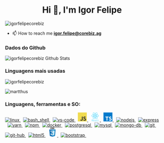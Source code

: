<h1 align="center">Hi 👋, I'm Igor Felipe</h1>

<p align="left"> <img src="https://komarev.com/ghpvc/?username=igorfelipecorebiz" alt="igorfelipecorebiz" /> </p>

- 📫 How to reach me **igor.felipe@corebiz.ag**

### Dados do Github
<img alt="igorfelipecorebiz Github Stats" src="https://github-readme-stats.vercel.app/api?username=igorfelipecorebiz&show_icons=true&hide_border=true&theme=dark" />

### Linguagens mais usadas
<img alt="igorfelipecorebiz" src="https://github-readme-stats.vercel.app/api/top-langs/?username=igorfelipecorebiz&layout=compact&theme=dark&title_color=268bd2" />

<p><img align="center" src="https://github-readme-streak-stats.herokuapp.com/?user=igorfelipecorebiz&theme=dark" alt="martthus" /></p>

<h3 align="left">Linguagens, ferramentas e SO:</h3>
<p align="left">
    <a href="https://linuxmint.com/" target="_blank"> <img
            src="https://www.vectorlogo.zone/logos/linux/linux-icon.svg"
            alt="linux" width="30" height="30" /> </a>&nbsp;
     <a href="https://linuxmint.com/" target="_blank"> <img
            src="https://www.vectorlogo.zone/logos/gnu_bash/gnu_bash-icon.svg"
            alt="bash_shell" width="30" height="30" /> </a>&nbsp;
    <a href="https://code.visualstudio.com/" target="_blank"> <img
            src="https://www.vectorlogo.zone/logos/visualstudio_code/visualstudio_code-icon.svg"
            alt="vs-code" width="30" height="30" /> </a>&nbsp;
    <a href="https://developer.mozilla.org/en-US/docs/Web/JavaScript" target="_blank"> <img
            src="https://raw.githubusercontent.com/devicons/devicon/master/icons/javascript/javascript-original.svg"
            alt="javascript" width="30" height="30" /> </a> &nbsp;
    <a href="https://reactjs.org/" target="_blank"> <img
            src="https://raw.githubusercontent.com/devicons/devicon/master/icons/react/react-original-wordmark.svg"
            alt="react" width="30" height="30" /> </a> &nbsp;
    <a href="https://www.typescriptlang.org/" target="_blank"> <img
        src="https://raw.githubusercontent.com/devicons/devicon/master/icons/typescript/typescript-original.svg"
        alt="typescript" width="30" height="30" /> </a> &nbsp;
    <a href="https://nodejs.org" target="_blank"> <img
            src="https://www.vectorlogo.zone/logos/nodejs/nodejs-icon.svg"
            alt="nodejs" width="30" height="30" /> </a> &nbsp;
    <a href="https://expressjs.com" target="_blank"> <img
            src="https://www.vectorlogo.zone/logos/expressjs/expressjs-ar21.svg"
            alt="express" width="30" height="30" /> </a> &nbsp;
    <a href="https://yarnpkg.com/" target="_blank"> <img
        src="https://www.vectorlogo.zone/logos/yarnpkg/yarnpkg-icon.svg"
        alt="yarn" width="30" height="30" /> </a> &nbsp;
       <a href="https://www.npmjs.com/" target="_blank"> <img
        src="https://www.vectorlogo.zone/logos/npmjs/npmjs-icon.svg"
        alt="npm" width="30" height="30" /> </a> &nbsp;
    <a href="https://www.docker.com/" target="_blank"> <img
            src="https://www.vectorlogo.zone/logos/docker/docker-official.svg"
            alt="docker" width="30" height="30" /> </a> &nbsp;
    <a href="https://www.postgresql.org" target="_blank"> <img
            src="https://www.vectorlogo.zone/logos/postgresql/postgresql-icon.svg"
            alt="postgresql" width="30" height="30" /> </a> &nbsp;
     <a href="https://www.mysql.com/" target="_blank"> <img
            src="https://www.vectorlogo.zone/logos/mysql/mysql-icon.svg"
            alt="mysql" width="30" height="30" /> </a> &nbsp;
         <a href="https://www.mongodb.com/" target="_blank"> <img
            src="https://www.vectorlogo.zone/logos/mongodb/mongodb-icon.svg"
            alt="mongo-db" width="30" height="30" /> </a> &nbsp;
    <a href="https://git-scm.com/" target="_blank"> <img
            src="https://www.vectorlogo.zone/logos/git-scm/git-scm-icon.svg"
            alt="git" width="30" height="30" /> </a>&nbsp;
    <a href="https://github.com/igorfelipecorebiz" target="_blank"> <img
            src="https://www.vectorlogo.zone/logos/github/github-icon.svg"
            alt="git-hub" width="30" height="30" /> </a>&nbsp;
    <a href="https://www.w3.org/html/" target="_blank"> <img
            src="https://www.vectorlogo.zone/logos/w3_html5/w3_html5-icon.svg"
            alt="html5" width="30" height="30" /> </a> &nbsp;
     <a href="https://www.w3schools.com/css/" target="_blank"> <img
            src="https://raw.githubusercontent.com/devicons/devicon/master/icons/css3/css3-original-wordmark.svg"
            alt="css3" width="30" height="30" /> </a> &nbsp;
    <a href="https://getbootstrap.com" target="_blank"> <img
            src="https://www.vectorlogo.zone/logos/getbootstrap/getbootstrap-icon.svg"
            alt="bootstrap" width="30" height="30" /> </a> &nbsp;
</p></br>
